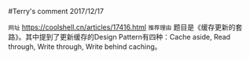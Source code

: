 #Terry's comment 2017/12/17

`网址` https://coolshell.cn/articles/17416.html
`推荐理由` 题目是《缓存更新的套路》。其中提到了更新缓存的Design Pattern有四种：Cache aside, Read through, Write through, Write behind caching。

